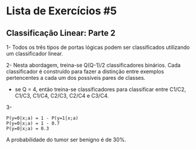 # Lista de Exercícios #5

## Classificação Linear: Parte 2

1- Todos os três tipos de portas lógicas podem ser classificados utilizando um classificador linear.

2- Nesta abordagem, treina-se Q(Q-1)/2 classificadores binários. Cada classificador é construído para fazer a distinção entre exemplos pertencentes a cada um dos possíveis pares de classes.  

* se Q = 4, então treina-se classificadores  para classificar entre C1/C2, C1/C3, C1/C4, C2/C3, C2/C4 e C3/C4.
  
3- 
```
P(y=0|x;a) = 1 - P(y=1|x;a)
P(y=0|x;a) = 1 - 0.7
P(y=0|x;a) = 0.3
```

A probabilidade do tumor ser benigno é de 30%.